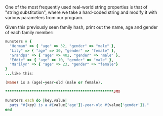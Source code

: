 One of the most frequently used real-world string properties is that of "string substitution", where we take a hard-coded string and modify it with various parameters from our program.

Given this previously seen family hash, print out the name, age and gender of each family member:

```ruby
munsters = {
  "Herman" => { "age" => 32, "gender" => "male" },
  "Lily" => { "age" => 30, "gender" => "female" },
  "Grandpa" => { "age" => 402, "gender" => "male" },
  "Eddie" => { "age" => 10, "gender" => "male" },
  "Marilyn" => { "age" => 23, "gender" => "female"}
}
...like this:

(Name) is a (age)-year-old (male or female).

*************************************************JMX

munsters.each do |key,value|
  puts "#{key} is a #{value['age']}-year-old #{value['gender']}."
end


